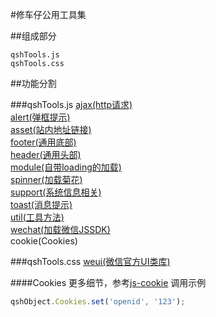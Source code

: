 #修车仔公用工具集

##组成部分
```
qshTools.js
qshTools.css
```

##功能分割

###qshTools.js
[ajax(http请求)](./src/ajax/)<br>
[alert(弹框提示)](./src/alert/)<br>
[asset(站内地址链接)](./src/asset/)<br>
[footer(通用底部)](./src/footer/)<br>
[header(通用头部)](./src/header/)<br>
[module(自带loading的加载)](./src/module/)<br>
[spinner(加载菊花)](./src/spinner/)<br>
[support(系统信息相关)](./src/support/)<br>
[toast(消息提示)](./src/toast/)<br>
[util(工具方法)](./src/util/)<br>
[wechat(加载微信JSSDK)](./src/wechat/)<br>
cookie(Cookies)


###qshTools.css
[weui(微信官方UI类库)](https://github.com/weui/weui)


####Cookies
更多细节，参考[js-cookie](https://github.com/js-cookie/js-cookie)
调用示例
```javascript
qshObject.Cookies.set('openid', '123');
```